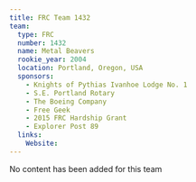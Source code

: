 ```yaml
---
title: FRC Team 1432
team:
  type: FRC
  number: 1432
  name: Metal Beavers
  rookie_year: 2004
  location: Portland, Oregon, USA
  sponsors:
    - Knights of Pythias Ivanhoe Lodge No. 1
    - S.E. Portland Rotary
    - The Boeing Company
    - Free Geek
    - 2015 FRC Hardship Grant
    - Explorer Post 89
  links:
    Website: 
---
```

No content has been added for this team